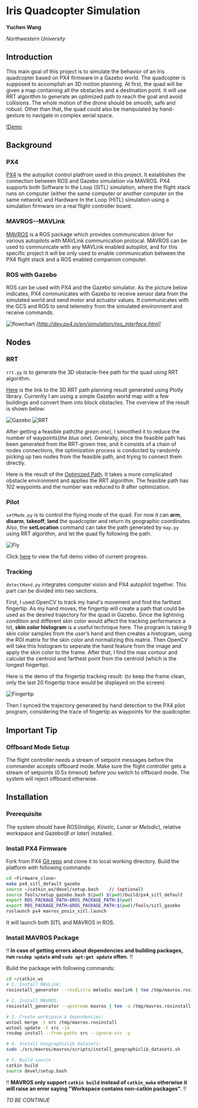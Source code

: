 # Iris Quadcopter Simulation
**Yuchen Wang**

*Northwestern University*


## Introduction
This main goal of this project is to simulate the behavior of an Iris quadcopter based on PX4 firmware in a Gazebo world. The quadcopter is supposed to accomplish an 3D motion planning. At first, the quad will be given a map containing all the obstacles and a destination point. It will use RRT algorithm to generate an optimized path to reach the goal and avoid collisions. The whole motion of the drone should be smooth, safe and robust.
Other than that, the quad could also be manipulated by hand-gesture to navigate in complex aerial space.

[!Demo](/img/hand_nav.gif)

## Background
### PX4
[PX4](https://github.com/PX4/Firmware) is the autopilot control platfrom used in this project. It establishes the connection between ROS and Gazebo simulation via MAVROS. PX4 supports both Software In the Loop (SITL) simulation, where the flight stack runs on computer (either the same computer or another computer on the same network) and Hardware In the Loop (HITL) simulation using a simulation firmware on a real flight controller board.

### MAVROS--MAVLink
[MAVROS](https://github.com/mavlink/mavros) is a ROS package which provides communication driver for various autopilots with MAVLink communication protocal. MAVROS can be used to communicate with any MAVLink enabled autopilot, and for this specific project it will be only used to enable communication between the PX4 flight stack and a ROS enabled companion computer.

### ROS with Gazebo
ROS can be used with PX4 and the Gazebo simulator. As the picture below indicates, PX4 communicates with Gazebo to receive sensor data from the simulated world and send motor and actuator values. It communicates with the GCS and ROS to send telemetry from the simulated environment and receive commands.

![flowchart](/img/px4_sitl_overview.png)
*[http://dev.px4.io/en/simulation/ros_interface.html]*

## Nodes
### RRT
`rrt.py` is to generate the 3D obstacle-free path for the quad using RRT algorithm.

[Here](https://plot.ly/~yuchnw/5/#/) is the link to the 3D RRT path planning result generated using Plotly library. Currently I am using a simple Gazebo world map with a few buildings and convert them into block obstacles. The overview of the result is shown below:

![Gazebo](img/bars-gazebo.png)
![RRT](img/bars-rrt.png)

After getting a feasible path(*the green one*), I smoothed it to reduce the number of waypoints(*the blue one*). Generally, since the feasible path has been generated from the RRT-grown tree, and it consists of a chain of nodes connections, the optimization process is conducted by randomly picking up two nodes from the feasible path, and trying to connect them directly.

Here is the result of the [Optimized Path](https://plot.ly/~yuchnw/11/#/). It takes a more complicated obstacle environment and applies the RRT algorithm. The feasible path has 102 waypoints and the number was reduced to 8 after optimization.

### Pilot
`setMode.py` is to control the flying mode of the quad. For now it can **arm**, **disarm**, **takeoff**, **land** the quadcopter and return its geographic coordinates.
Also, the **setLocation** command can take the path generated by `map.py` using RRT algorithm, and let the quad fly following the path.

![Fly](img/bar-fly.gif)

Click [here](https://www.youtube.com/watch?v=zPKlL9mI_Lc) to view the full demo video of current progress.

### Tracking
`detectHand.py` integrates computer vision and PX4 autopilot together. This part can be divided into two sections.

First, I used OpenCV to track my hand's movement and find the farthest fingertip. As my hand moves, the fingertip will create a path that could be used as the desired trajectory for the quad in Gazebo. Since the lightning condition and different skin color would affect the tracking performance a lot, **skin color histogram** is a useful technique here. The program is taking 9 skin color samples from the user’s hand and then creates a histogram, using the ROI matrix for the skin color and normalizing this matrix. Then OpenCV will take this histogram to seperate the hand feature from the image and apply the skin color to the frame. After that, I find the max contour and calculat the centroid and farthest point from the centroid (which is the longest fingertip).

Here is the demo of the fingertip tracking result: (to keep the frame clean, only the last 20 fingertip trace would be displayed on the screen)

![Fingertip](img/finger.gif)

Then I synced the trajectory generated by hand detection to the PX4 pilot program, considering the trace of fingertip as waypoints for the quadcopter.

## Important Tip
### Offboard Mode Setup
The flight controller needs a stream of setpoint messages before the commander accepts offboard mode. Make sure the flight controller gets a stream of setpoints (0.5s timeout) before you switch to offboard mode. The system will reject offboard otherwise.

## Installation
### Prerequisite
The system should have ROS(*Indigo, Kinetic, Lunar or Melodic*), relative workspace and Gazebo(*8 or later*) installed.

### Install PX4 Firmware
Fork from PX4 [Git repo](https://github.com/PX4/Firmware) and clone it to local working directory. Build the platform with following commands:
```bash
cd <Firmware_clone>
make px4_sitl_default gazebo
source ~/catkin_ws/devel/setup.bash    // (optional)
source Tools/setup_gazebo.bash $(pwd) $(pwd)/build/px4_sitl_default
export ROS_PACKAGE_PATH=$ROS_PACKAGE_PATH:$(pwd)
export ROS_PACKAGE_PATH=$ROS_PACKAGE_PATH:$(pwd)/Tools/sitl_gazebo
roslaunch px4 mavros_posix_sitl.launch
```
It will launch both SITL and MAVROS in ROS.

### Install MAVROS Package
:bangbang: **In case of getting errors about dependencies and building packages, run `rosdep update` and `sudo apt-get update` often.** :bangbang:

Build the package with following commands:
```bash
cd ~/catkin_ws
# 1. Install MAVLink:
rosinstall_generator --rosdistro melodic mavlink | tee /tmp/mavros.rosinstall

# 2. Install MAVROS:
rosinstall_generator --upstream mavros | tee -a /tmp/mavros.rosinstall

# 3. Create workspace & dependencies:
wstool merge -t src /tmp/mavros.rosinstall
wstool update -t src -j4
rosdep install --from-paths src --ignore-src -y

# 4. Install GeographicLib datasets:
sudo ./src/mavros/mavros/scripts/install_geographiclib_datasets.sh

# 5. Build source
catkin build
source devel/setup.bash
```
:bangbang: **MAVROS only support `catkin build` instead of `catkin_make` otherwise it will raise an error saying "Workspace contains non-catkin packages".** :bangbang:

*TO BE CONTINUE*